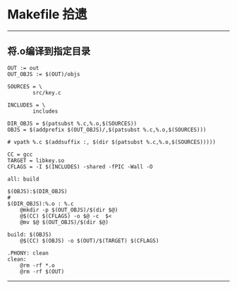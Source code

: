 # **Makefile 拾遗**

-------------------------------------

## **将.o编译到指定目录**  
```
OUT := out
OUT_OBJS := $(OUT)/objs

SOURCES = \
		src/key.c

INCLUDES = \
		includes

DIR_OBJS = $(patsubst %.c,%.o,$(SOURCES))
OBJS = $(addprefix $(OUT_OBJS)/,$(patsubst %.c,%.o,$(SOURCES)))

# vpath %.c $(addsuffix :, $(dir $(patsubst %.c,%.o,$(SOURCES)))))

CC = gcc
TARGET = libkey.so
CFLAGS = -I $(INCLUDES) -shared -fPIC -Wall -O

all: build

$(OBJS):$(DIR_OBJS)
#
$(DIR_OBJS):%.o : %.c
	@mkdir -p $(OUT_OBJS)/$(dir $@)
	@$(CC) $(CFLAGS) -o $@ -c  $<
	@mv $@ $(OUT_OBJS)/$(dir $@)

build: $(OBJS)
	@$(CC) $(OBJS) -o $(OUT)/$(TARGET) $(CFLAGS)

.PHONY: clean
clean:
	@rm -rf *.o
	@rm -rf $(OUT)
```

--------------------------------